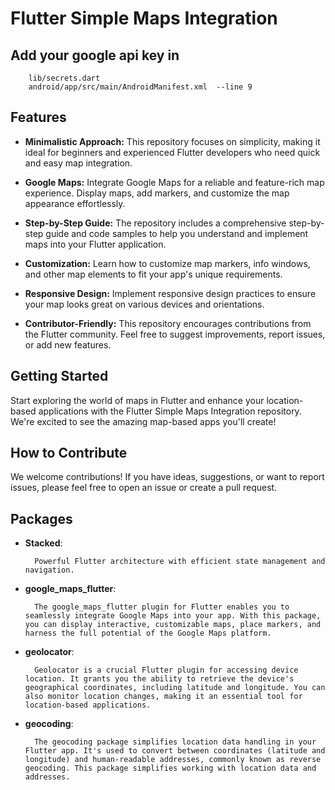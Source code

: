 # Flutter Simple Maps Integration

## Add your google api key in

        lib/secrets.dart
        android/app/src/main/AndroidManifest.xml  --line 9

## Features

- **Minimalistic Approach:** This repository focuses on simplicity, making it ideal for beginners and experienced Flutter developers who need quick and easy map integration.

- **Google Maps:** Integrate Google Maps for a reliable and feature-rich map experience. Display maps, add markers, and customize the map appearance effortlessly.

- **Step-by-Step Guide:** The repository includes a comprehensive step-by-step guide and code samples to help you understand and implement maps into your Flutter application.

- **Customization:** Learn how to customize map markers, info windows, and other map elements to fit your app's unique requirements.

- **Responsive Design:** Implement responsive design practices to ensure your map looks great on various devices and orientations.

- **Contributor-Friendly:** This repository encourages contributions from the Flutter community. Feel free to suggest improvements, report issues, or add new features.

## Getting Started

Start exploring the world of maps in Flutter and enhance your location-based applications with the Flutter Simple Maps Integration repository. We're excited to see the amazing map-based apps you'll create!

## How to Contribute

We welcome contributions! If you have ideas, suggestions, or want to report issues, please feel free to open an issue or create a pull request.

## Packages

- **Stacked**:

        Powerful Flutter architecture with efficient state management and navigation.

- **google_maps_flutter**:

        The google_maps_flutter plugin for Flutter enables you to seamlessly integrate Google Maps into your app. With this package, you can display interactive, customizable maps, place markers, and harness the full potential of the Google Maps platform.

- **geolocator**:

        Geolocator is a crucial Flutter plugin for accessing device location. It grants you the ability to retrieve the device's geographical coordinates, including latitude and longitude. You can also monitor location changes, making it an essential tool for location-based applications.

- **geocoding**:

        The geocoding package simplifies location data handling in your Flutter app. It's used to convert between coordinates (latitude and longitude) and human-readable addresses, commonly known as reverse geocoding. This package simplifies working with location data and addresses.
